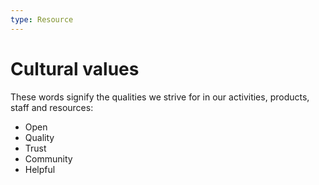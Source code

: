 ```yaml
---
type: Resource
---
```


# Cultural values

These words signify the qualities we strive for in our activities, products, staff and resources:

* Open
* Quality
* Trust
* Community
* Helpful
